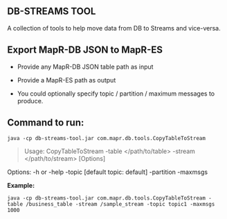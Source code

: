 ## DB-STREAMS TOOL

A collection of tools to help move data from DB to Streams and vice-versa.


## Export MapR-DB JSON to MapR-ES  
- Provide any MapR-DB JSON table path as input

- Provide a MapR-ES path as output

- You could optionally specify topic / partition / maximum messages to produce.


## Command to run:

```
java -cp db-streams-tool.jar com.mapr.db.tools.CopyTableToStream
```
> Usage: CopyTableToStream -table </path/to/table> -stream </path/to/stream> [Options]

Options:
-h or -help <for usage>
-topic <topic name> [default topic: default]
-partition <partition>
-maxmsgs <maximum messages to produce>

**Example:**
```
java -cp db-streams-tool.jar com.mapr.db.tools.CopyTableToStream -table /business_table -stream /sample_stream -topic topic1 -maxmsgs 1000
```
